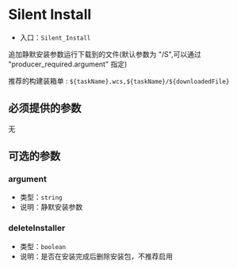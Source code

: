 # Silent Install

* 入口：`Silent_Install`

追加静默安装参数运行下载到的文件(默认参数为 "/S",可以通过 "producer_required.argument" 指定)

推荐的构建装箱单 : `${taskName}.wcs,${taskName}/${downloadedFile}`

## 必须提供的参数

无

## 可选的参数

### argument

* 类型：`string`
* 说明：静默安装参数

### deleteInstaller

* 类型：`boolean`
* 说明：是否在安装完成后删除安装包，不推荐启用
